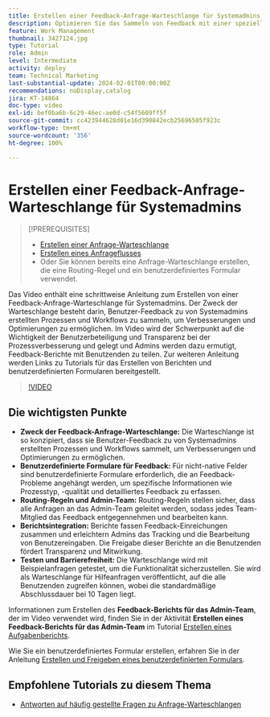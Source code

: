 ```yaml
---
title: Erstellen einer Feedback-Anfrage-Warteschlange für Systemadmins
description: Optimieren Sie das Sammeln von Feedback mit einer speziellen Warteschlange für Anfragen, mit benutzerdefinierten Formularen für detaillierte Eingaben, mit Routing-Regeln zur Weiterleitung von Einsendungen an das Admin-Team, mit der Integration von Berichten für verwertbare Erkenntnisse und mit der Veröffentlichung von barrierefreien Warteschlangen für Hilfeanfragen mit einer standardmäßigen Bearbeitungsdauer von 10 Tagen.
feature: Work Management
thumbnail: 3427124.jpg
type: Tutorial
role: Admin
level: Intermediate
activity: deploy
team: Technical Marketing
last-substantial-update: 2024-02-01T00:00:00Z
recommendations: noDisplay,catalog
jira: KT-14864
doc-type: video
exl-id: bef0ba6b-6c29-46ec-ae0d-c54f5609ff5f
source-git-commit: cc423944628d01e16d390842ecb25696505f923c
workflow-type: tm+mt
source-wordcount: '356'
ht-degree: 100%

---
```


# Erstellen einer Feedback-Anfrage-Warteschlange für Systemadmins

>[!PREREQUISITES]
>
>* [Erstellen einer Anfrage-Warteschlange](https://experienceleague.adobe.com/docs/workfront-learn/tutorials-workfront/manage-work/request-queues/create-a-request-queue.html?lang=de)
>* [Erstellen eines Anfrageflusses](https://experienceleague.adobe.com/docs/workfront-learn/tutorials-workfront/manage-work/request-queues/create-a-request-flow.html?lang=de)
>* Oder Sie können bereits eine Anfrage-Warteschlange erstellen, die eine Routing-Regel und ein benutzerdefiniertes Formular verwendet.

Das Video enthält eine schrittweise Anleitung zum Erstellen von einer Feedback-Anfrage-Warteschlange für Systemadmins.
Der Zweck der Warteschlange besteht darin, Benutzer-Feedback zu von Systemadmins erstellten Prozessen und Workflows zu sammeln, um Verbesserungen und Optimierungen zu ermöglichen.
Im Video wird der Schwerpunkt auf die Wichtigkeit der Benutzerbeteiligung und Transparenz bei der Prozessverbesserung und gelegt und Admins werden dazu ermutigt, Feedback-Berichte mit Benutzenden zu teilen.
Zur weiteren Anleitung werden Links zu Tutorials für das Erstellen von Berichten und benutzerdefinierten Formularen bereitgestellt.


>[!VIDEO](https://video.tv.adobe.com/v/3427124/?quality=12&learn=on&enablevpops=0)

## Die wichtigsten Punkte

* **Zweck der Feedback-Anfrage-Warteschlange:** Die Warteschlange ist so konzipiert, dass sie Benutzer-Feedback zu von Systemadmins erstellten Prozessen und Workflows sammelt, um Verbesserungen und Optimierungen zu ermöglichen.
* **Benutzerdefinierte Formulare für Feedback:** Für nicht-native Felder sind benutzerdefinierte Formulare erforderlich, die an Feedback-Probleme angehängt werden, um spezifische Informationen wie Prozesstyp, -qualität und detailliertes Feedback zu erfassen.
* **Routing-Regeln und Admin-Team:** Routing-Regeln stellen sicher, dass alle Anfragen an das Admin-Team geleitet werden, sodass jedes Team-Mitglied das Feedback entgegennehmen und bearbeiten kann.
* **Berichtsintegration:** Berichte fassen Feedback-Einreichungen zusammen und erleichtern Admins das Tracking und die Bearbeitung von Benutzereingaben. Die Freigabe dieser Berichte an die Benutzenden fördert Transparenz und Mitwirkung.
* **Testen und Barrierefreiheit:** Die Warteschlange wird mit Beispielanfragen getestet, um die Funktionalität sicherzustellen. Sie wird als Warteschlange für Hilfeanfragen veröffentlicht, auf die alle Benutzenden zugreifen können, wobei die standardmäßige Abschlussdauer bei 10 Tagen liegt.


Informationen zum Erstellen des **Feedback-Berichts für das Admin-Team**, der im Video verwendet wird, finden Sie in der Aktivität **Erstellen eines Feedback-Berichts für das Admin-Team** im Tutorial [Erstellen eines Aufgabenberichts](https://experienceleague.adobe.com/de/docs/workfront-learn/tutorials-workfront/reporting/basic-reporting/create-a-task-report#activity-2-create-an-admin-team-feedback-report).

Wie Sie ein benutzerdefiniertes Formular erstellen, erfahren Sie in der Anleitung [Erstellen und Freigeben eines benutzerdefinierten Formulars](https://experienceleague.adobe.com/docs/workfront-learn/tutorials-workfront/custom-data/custom-forms/custom-forms-creating-and-sharing-a-custom-form.html?land=de).

## Empfohlene Tutorials zu diesem Thema

* [Antworten auf häufig gestellte Fragen zu Anfrage-Warteschlangen](/help/manage-work/request-queues/request-queue-faq.md)
